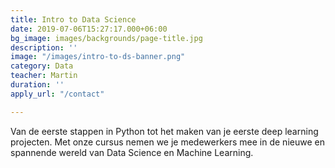 ```yaml
---
title: Intro to Data Science
date: 2019-07-06T15:27:17.000+06:00
bg_image: images/backgrounds/page-title.jpg
description: ''
image: "/images/intro-to-ds-banner.png"
category: Data
teacher: Martin
duration: ''
apply_url: "/contact"

---
```

Van de eerste stappen in Python tot het maken van je eerste deep learning projecten. Met onze cursus nemen we je medewerkers mee in de nieuwe en spannende wereld van Data Science en Machine Learning.